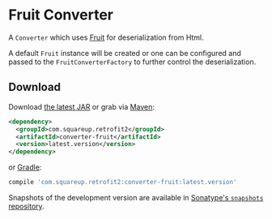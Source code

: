 Fruit Converter
==============

A `Converter` which uses [Fruit][1] for deserialization from Html.

A default `Fruit` instance will be created or one can be configured and passed to the
`FruitConverterFactory` to further control the deserialization.


Download
--------

Download [the latest JAR][2] or grab via [Maven][3]:
```xml
<dependency>
  <groupId>com.squareup.retrofit2</groupId>
  <artifactId>converter-fruit</artifactId>
  <version>latest.version</version>
</dependency>
```
or [Gradle][3]:
```groovy
compile 'com.squareup.retrofit2:converter-fruit:latest.version'
```

Snapshots of the development version are available in [Sonatype's `snapshots` repository][snap].



 [1]: https://github.com/ghuiii/Fruit
 [2]: https://search.maven.org/remote_content?g=com.squareup.retrofit2&a=converter-fruit&v=LATEST
 [3]: http://search.maven.org/#search%7Cga%7C1%7Cg%3A%22com.squareup.retrofit2%22%20a%3A%22converter-fruit%22
 [snap]: https://oss.sonatype.org/content/repositories/snapshots/
